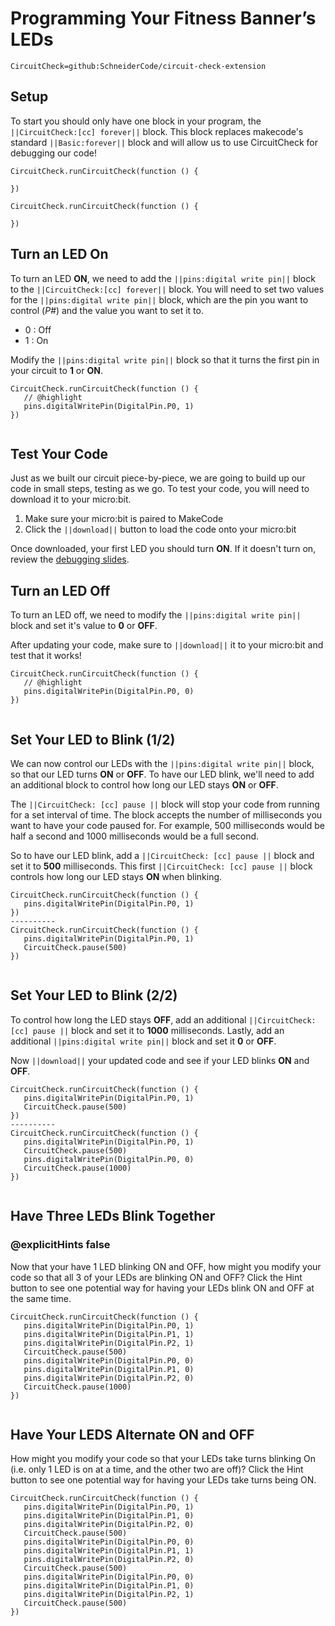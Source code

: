 # Programming Your Fitness Banner’s LEDs 
 
```package
CircuitCheck=github:SchneiderCode/circuit-check-extension 
```
 
## Setup 
To start you should only have one block in your program, the ``||CircuitCheck:[cc] forever||`` block. This block replaces
makecode's standard ``||Basic:forever||`` block and will allow us to use CircuitCheck for debugging our code!
```block
CircuitCheck.runCircuitCheck(function () {
  
})
```
 
```template
CircuitCheck.runCircuitCheck(function () {
  
})
```
 
## Turn an LED On
To turn an LED **ON**, we need to add the ``||pins:digital write pin||`` block to the ``||CircuitCheck:[cc] forever||`` block.
You will need to set two values for the ``||pins:digital write pin||`` block, which are the pin you want to control (*P#*) and the value you want to set it to.
 * 0 : Off
 * 1 : On
 
Modify the ``||pins:digital write pin||`` block so that it turns the first pin in your circuit to **1** or **ON**.
 
```block
CircuitCheck.runCircuitCheck(function () {
   // @highlight
   pins.digitalWritePin(DigitalPin.P0, 1)
})
 
```
 
## Test Your Code
Just as we built our circuit piece-by-piece, we are going to build up our code in small steps, testing as we go.
To test your code, you will need to download it to your micro:bit.
1. Make sure your micro:bit is paired to MakeCode
2. Click the ``||download||`` button to load the code onto your micro:bit
 
Once downloaded, your first LED you should turn **ON**. If it doesn't turn on, review the [debugging slides](https://docs.google.com/presentation/d/17digYKp8IWCYh-SwrrQSS7MDnxdb05ifdeU3RRqkCdg/edit?usp=sharing).
 
## Turn an LED Off
To turn an LED off, we need to modify the ``||pins:digital write pin||`` block and set it's value to **0** or **OFF**.
 
After updating your code, make sure to ``||download||`` it to your micro:bit and test that it works!
 
```block
CircuitCheck.runCircuitCheck(function () {
   // @highlight
   pins.digitalWritePin(DigitalPin.P0, 0)
})
 
```
 
## Set Your LED to Blink (1/2)
We can now control our LEDs with the ``||pins:digital write pin||`` block, so that our LED turns **ON** or **OFF**.
To have our LED blink, we'll need to add an additional block to control how long our LED stays **ON** or **OFF**.  
 
The ``||CircuitCheck: [cc] pause ||`` block will stop your code from running for a set interval of time.
The block accepts the number of milliseconds you want to have your code paused for. For example, 500 milliseconds would be half a second and 1000 milliseconds would be a full second.
 
So to have our LED blink, add a ``||CircuitCheck: [cc] pause ||`` block and set it to **500** milliseconds. This first ``||CircuitCheck: [cc] pause ||`` block controls how long our LED stays **ON** when blinking.
```diffblocks
CircuitCheck.runCircuitCheck(function () {
   pins.digitalWritePin(DigitalPin.P0, 1)
})
----------
CircuitCheck.runCircuitCheck(function () {
   pins.digitalWritePin(DigitalPin.P0, 1)
   CircuitCheck.pause(500)
})
 
```
 
## Set Your LED to Blink (2/2)
 
To control how long the LED stays **OFF**, add an additional ``||CircuitCheck: [cc] pause ||`` block and set it to **1000** milliseconds.
Lastly, add an additional ``||pins:digital write pin||`` block and set it **0** or **OFF**.
 
Now ``||download||`` your updated code and see if your LED blinks **ON** and **OFF**.
```diffblocks
CircuitCheck.runCircuitCheck(function () {
   pins.digitalWritePin(DigitalPin.P0, 1)
   CircuitCheck.pause(500)
})
----------
CircuitCheck.runCircuitCheck(function () {
   pins.digitalWritePin(DigitalPin.P0, 1)
   CircuitCheck.pause(500)
   pins.digitalWritePin(DigitalPin.P0, 0)
   CircuitCheck.pause(1000)
})
 
```
 
## Have Three LEDs Blink Together
### @explicitHints false
Now that your have 1 LED blinking ON and OFF, how might you modify your code so that all 3 of your LEDs are blinking ON and OFF?
Click the Hint button to see one potential way for having your LEDs blink ON and OFF at the same time.
 
```block
CircuitCheck.runCircuitCheck(function () {
   pins.digitalWritePin(DigitalPin.P0, 1)
   pins.digitalWritePin(DigitalPin.P1, 1)
   pins.digitalWritePin(DigitalPin.P2, 1)
   CircuitCheck.pause(500)
   pins.digitalWritePin(DigitalPin.P0, 0)
   pins.digitalWritePin(DigitalPin.P1, 0)
   pins.digitalWritePin(DigitalPin.P2, 0)
   CircuitCheck.pause(1000)
})
 
```
 
## Have Your LEDS Alternate ON and OFF
How might you modify your code so that your LEDs take turns blinking On (i.e. only 1 LED is on at a time, and the other two are off)?
Click the Hint button to see one potential way for having your LEDs take turns being ON.
 
```block
CircuitCheck.runCircuitCheck(function () {
   pins.digitalWritePin(DigitalPin.P0, 1)
   pins.digitalWritePin(DigitalPin.P1, 0)
   pins.digitalWritePin(DigitalPin.P2, 0)
   CircuitCheck.pause(500)
   pins.digitalWritePin(DigitalPin.P0, 0)
   pins.digitalWritePin(DigitalPin.P1, 1)
   pins.digitalWritePin(DigitalPin.P2, 0)
   CircuitCheck.pause(500)
   pins.digitalWritePin(DigitalPin.P0, 0)
   pins.digitalWritePin(DigitalPin.P1, 0)
   pins.digitalWritePin(DigitalPin.P2, 1)
   CircuitCheck.pause(500)
})
```
 

